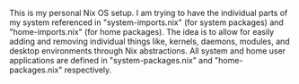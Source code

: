 This is my personal Nix OS setup.  I am trying to have the individual parts of my system referenced in "system-imports.nix" (for system packages) and "home-imports.nix" (for home packages).  The idea is to allow for easily adding and removing individual things like, kernels, daemons, modules, and desktop environments through Nix abstractions.  All system and home user applications are defined in "system-packages.nix" and "home-packages.nix" respectively.
